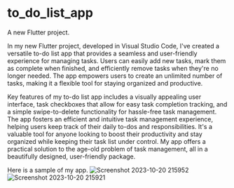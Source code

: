 # to_do_list_app
A new Flutter project.

In my new Flutter project, developed in Visual Studio Code, I've created a versatile to-do list app that provides a seamless and user-friendly experience for managing tasks. Users can easily add new tasks, mark them as complete when finished, and efficiently remove tasks when they're no longer needed. The app empowers users to create an unlimited number of tasks, making it a flexible tool for staying organized and productive.

Key features of my to-do list app includes a visually appealing user interface, task checkboxes that allow for easy task completion tracking, and a simple swipe-to-delete functionality for hassle-free task management. The app fosters an efficient and intuitive task management experience, helping users keep track of their daily to-dos and responsibilities. It's a valuable tool for anyone looking to boost their productivity and stay organized while keeping their task list under control. My app offers a practical solution to the age-old problem of task management, all in a beautifully designed, user-friendly package.

Here is a sample of my app.
![Screenshot 2023-10-20 215952](https://github.com/pradestha/todolistapp/assets/138399569/8644d694-d0d3-41cb-a4ba-6063299481ca)
![Screenshot 2023-10-20 215921](https://github.com/pradestha/todolistapp/assets/138399569/d0b6efde-dee0-486e-9fa3-d6b4c4d0db34)

